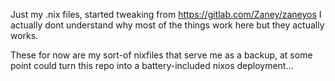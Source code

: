 Just my .nix files, started tweaking from https://gitlab.com/Zaney/zaneyos I
actually dont understand why most of the things work here but they actually
works.

These for now are my sort-of nixfiles that serve me as a backup, at some point
could turn this repo into a battery-included nixos deployment...
